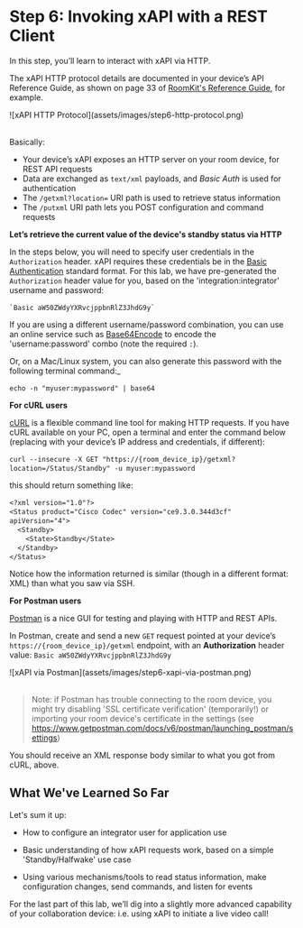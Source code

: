 # Step 6: Invoking xAPI with a REST Client

In this step, you’ll learn to interact with xAPI via HTTP.

The xAPI HTTP protocol details are documented in your device’s API Reference Guide, as shown on page 33 of [RoomKit's Reference Guide](https://www.cisco.com/c/dam/en/us/td/docs/telepresence/endpoint/ce92/room-kit-api-reference-guide-ce92.pdf), for example.

<div align="left">![xAPI HTTP Protocol](assets/images/step6-http-protocol.png)</div><br/>

Basically:
- Your device’s xAPI exposes an HTTP server on your room device, for REST API requests
- Data are exchanged as `text/xml` payloads, and _Basic Auth_ is used for authentication
- The `/getxml?location=` URI path is used to retrieve status information
- The `/putxml` URI path lets you POST configuration and command requests

**Let’s retrieve the current value of the device's standby status via HTTP**

In the steps below, you will need to specify user credentials in the `Authorization` header.  xAPI requires these credentials be in the [Basic Authentication](https://en.wikipedia.org/wiki/Basic_access_authentication) standard format.  For this lab, we have pre-generated the `Authorization` header value for you, based on the 'integration:integrator' username and password:

```
`Basic aW50ZWdyYXRvcjppbnRlZ3JhdG9y`
```

If you are using a different username/password combination, you can use an online service such as [Base64Encode](https://www.base64encode.org/) to encode the 'username:password' combo (note the required `:`).

Or, on a Mac/Linux system, you can also generate this password with the following terminal command:_

```shell
echo -n "myuser:mypassword" | base64
```

**For cURL users**

[cURL](https://curl.haxx.se/) is a flexible command line tool for making HTTP requests.  If you have cURL available on your PC, open a terminal and enter the command below (replacing with your device’s IP address and credentials, if different):

```shell
curl --insecure -X GET "https://{room_device_ip}/getxml?location=/Status/Standby" -u myuser:mypassword
```

this should return something like:

```shell
<?xml version="1.0"?>
<Status product="Cisco Codec" version="ce9.3.0.344d3cf" apiVersion="4">
  <Standby>
    <State>Standby</State>
  </Standby>
</Status>
```

Notice how the information returned is similar (though in a different format: XML) than what you saw via SSH.

**For Postman users**

[Postman](https://www.getpostman.org) is a nice GUI for testing and playing with HTTP and REST APIs.

In Postman, create and send a new `GET` request pointed at your device’s `https://{room_device_ip}/getxml` endpoint, with an **Authorization** header value: `Basic aW50ZWdyYXRvcjppbnRlZ3JhdG9y`

<div align="left">![xAPI via Postman](assets/images/step6-xapi-via-postman.png)</div><br/>

>Note: if Postman has trouble connecting to the room device, you might try disabling 'SSL certificate verification' (temporarily!) or importing your room device's certificate in the settings (see  https://www.getpostman.com/docs/v6/postman/launching_postman/settings)

You should receive an XML response body similar to what you got from cURL, above.

## What We've Learned So Far

Let's sum it up:

* How to configure an integrator user for application use

* Basic understanding of how xAPI requests work, based on a simple 'Standby/Halfwake' use case

* Using various mechanisms/tools to read status information, make configuration changes, send commands, and listen for events

For the last part of this lab, we’ll dig into a slightly more advanced capability of your collaboration device: i.e. using xAPI to initiate a live video call!
